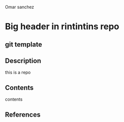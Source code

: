 Omar sanchez 
# Big header in rintintins repo
## git template
## Description
this is a repo

## Contents 
contents

## References



